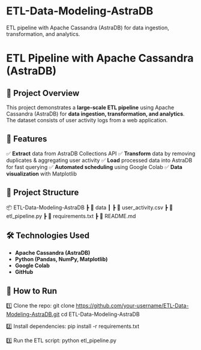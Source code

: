 # ETL-Data-Modeling-AstraDB
ETL pipeline with Apache Cassandra (AstraDB) for data ingestion, transformation, and analytics.


# ETL Pipeline with Apache Cassandra (AstraDB)

## 📌 Project Overview
This project demonstrates a **large-scale ETL pipeline** using Apache Cassandra (AstraDB) for **data ingestion, transformation, and analytics**. The dataset consists of user activity logs from a web application.

## 🚀 Features
✅ **Extract** data from AstraDB Collections API
✅ **Transform** data by removing duplicates & aggregating user activity
✅ **Load** processed data into AstraDB for fast querying
✅ **Automated scheduling** using Google Colab
✅ **Data visualization** with Matplotlib

## 📂 Project Structure
📦 ETL-Data-Modeling-AstraDB
┣ 📂 data
┃ ┣ 📜 user_activity.csv
┣ 📜 etl_pipeline.py
┣ 📜 requirements.txt
┣ 📜 README.md


## 🛠️ Technologies Used
- **Apache Cassandra (AstraDB)**
- **Python (Pandas, NumPy, Matplotlib)**
- **Google Colab**
- **GitHub**

## 🎯 How to Run
1️⃣ Clone the repo:
   git clone https://github.com/your-username/ETL-Data-Modeling-AstraDB.git
   cd ETL-Data-Modeling-AstraDB

2️⃣ Install dependencies:
    pip install -r requirements.txt

3️⃣ Run the ETL script:
    python etl_pipeline.py
